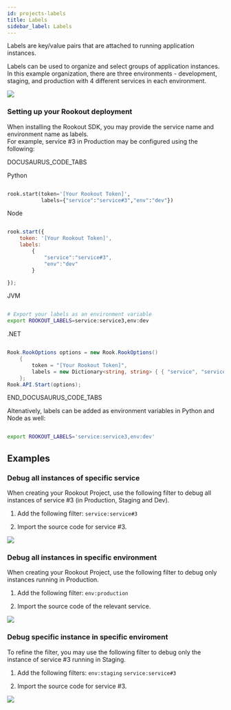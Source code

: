 ```yaml
---
id: projects-labels
title: Labels
sidebar_label: Labels
---
```

Labels are key/value pairs that are attached to running application instances.

Labels can be used to organize and select groups of application instances.
In this example organization, there are three environments - development, staging, and production with 4 different services in each environment.

<img src="/img/screenshots/tag_n1.png" />  

### Setting up your Rookout deployment

When installing the Rookout SDK, you may provide the service name and environment name as labels.  
For example, service #3 in Production may be configured using the following:

DOCUSAURUS_CODE_TABS

Python

```python

rook.start(token='[Your Rookout Token]',
           labels={"service":"service#3","env":"dev"})

```

Node

```javascript

rook.start({
    token: '[Your Rookout Token]', 
    labels:
        {
            "service":"service#3",
            "env":"dev"
        }

});

```

JVM

```bash

# Export your labels as an environment variable
export ROOKOUT_LABELS=service:service3,env:dev

```

.NET

```cs

Rook.RookOptions options = new Rook.RookOptions() 
    {
        token = "[Your Rookout Token]",
        labels = new Dictionary<string, string> { { "service", "service#3" }, { "env", "dev" } }
    };
Rook.API.Start(options);

```

END_DOCUSAURUS_CODE_TABS

<div className="rookout-org-info" />

Altenatively, labels can be added as environment variables in Python and Node as well:

```bash

export ROOKOUT_LABELS='service:service3,env:dev'

```

## Examples

### Debug all instances of specific service

When creating your Rookout Project, use the following filter to debug all instances of service #3 (in Production, Staging and Dev).

1.  Add the following filter: `service:service#3` 

2.  Import the source code for service #3.

<img src="/img/screenshots/tag_n2.png" />

### Debug all instances in specific environment

When creating your Rookout Project, use the following filter to debug only instances running in Production.

1.  Add the following filter: `env:production` 

2.  Import the source code of the relevant service.

<img src="/img/screenshots/tag_n3.png" />

### Debug specific instance in specific enviroment

To refine the filter, you may use the following filter to debug only the instance of service #3 running in Staging.

1.  Add the following filters: `env:staging` `service:service#3`

2.  Import the source code for service #3.

<img src="/img/screenshots/tag_n4.png" />
